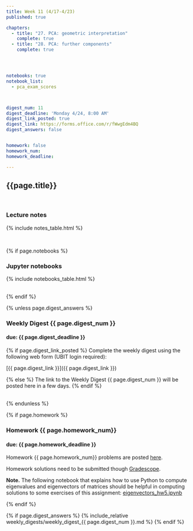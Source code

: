 ```yaml
---
title: Week 11 (4/17-4/23)
published: true

chapters:
  - title: "27. PCA: geometric interpretation"
    complete: true
  - title: "28. PCA: further components"
    complete: true




notebooks: true
notebook_list:
  - pca_exam_scores



digest_num: 11
digest_deadline: 'Monday 4/24, 8:00 AM'
digest_link_posted: true
digest_link: https://forms.office.com/r/fWwgEdm4BQ
digest_answers: false


homework: false
homework_num:
homework_deadline:

---
```


<style>
    ul {
        padding-left: 20px;
    }
</style>


## {{page.title}}

<br/>

### Lecture notes

{% include notes_table.html %}

<br/>

{% if page.notebooks %}
### Jupyter notebooks

{% include notebooks_table.html %}

<br/>
{% endif %}


{% unless page.digest_answers %}
### Weekly Digest {{ page.digest_num }}
#### due: {{ page.digest_deadline }}

{% if page.digest_link_posted %}
Complete the weekly digest using the following web form (UBIT login required):

[{{ page.digest_link }}]({{ page.digest_link }})

{% else %}
The link to the Weekly Digest {{ page.digest_num }} will be posted here
in a few days.
{% endif %}

<br/>
{% endunless %}


{% if page.homework %}
### Homework {{ page.homework_num}}
#### due: {{ page.homework_deadline }}

Homework {{ page.homework_num}} problems are posted <a href="{{ site.baseurl }}/assets/homework/hw_{{ page.homework_num }}.pdf" target="_blank">here</a>.

Homework solutions need to be submitted though [Gradescope](https://www.gradescope.com/).

**Note.** The following notebook that explains how to use Python to compute eigenvalues and eigenvectors of matrices should
be helpful in computing solutions to some exercises of this assignment:
 <a href="{{site.baseurl}}/assets/notebooks/eigenvectors_hw5.ipynb" target="_blank">eigenvectors_hw5.ipynb</a>

{% endif %}



{% if page.digest_answers %}
{% include_relative weekly_digests/weekly_digest_{{ page.digest_num }}.md %}
{% endif %}